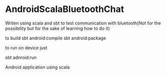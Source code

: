 # AndroidScalaBluetoothChat
Writen using scala and sbt to test communication with bluetooth(Not for the possibility but for the sake of learning how to do it)

to build
sbt android:compile
sbt android:package

to run on device just

sbt adnroid:run

Android application using scala
